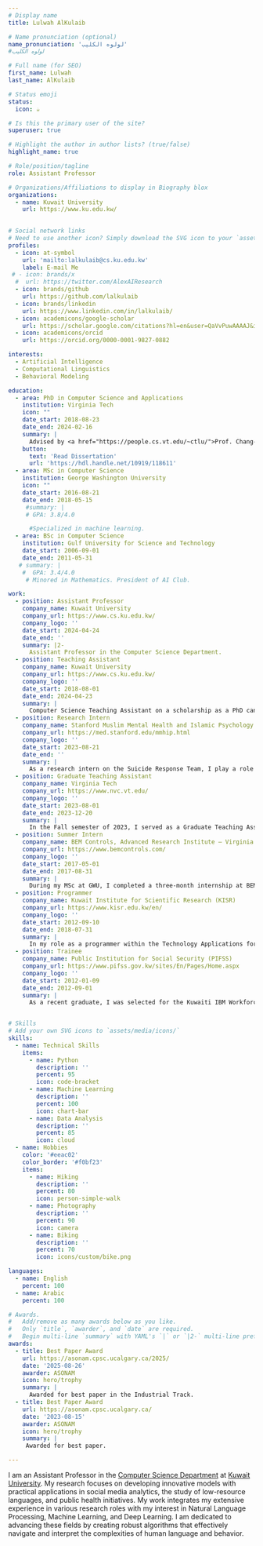 ```yaml
---
# Display name
title: Lulwah AlKulaib

# Name pronunciation (optional)
name_pronunciation: 'لولوه الكليب'
#لولوه الكليب

# Full name (for SEO)
first_name: Lulwah
last_name: AlKulaib

# Status emoji
status:
  icon: ☕️

# Is this the primary user of the site?
superuser: true

# Highlight the author in author lists? (true/false)
highlight_name: true

# Role/position/tagline
role: Assistant Professor

# Organizations/Affiliations to display in Biography blox
organizations:
  - name: Kuwait University
    url: https://www.ku.edu.kw/
    

# Social network links
# Need to use another icon? Simply download the SVG icon to your `assets/media/icons/` folder.
profiles:
  - icon: at-symbol
    url: 'mailto:lalkulaib@cs.ku.edu.kw'
    label: E-mail Me
 # - icon: brands/x
  #  url: https://twitter.com/AlexAIResearch
  - icon: brands/github
    url: https://github.com/lalkulaib
  - icon: brands/linkedin
    url: https://www.linkedin.com/in/lalkulaib/
  - icon: academicons/google-scholar
    url: https://scholar.google.com/citations?hl=en&user=QaVvPuwAAAAJ&inst=13410158990364976897
  - icon: academicons/orcid
    url: https://orcid.org/0000-0001-9827-0882

interests:
  - Artificial Intelligence
  - Computational Linguistics
  - Behavioral Modeling

education:
  - area: PhD in Computer Science and Applications 
    institution: Virginia Tech
    icon: ""
    date_start: 2018-08-23
    date_end: 2024-02-16
    summary: |
      Advised by <a href="https://people.cs.vt.edu/~ctlu/">Prof. Chang-Tien Lu.</a>
    button:
      text: 'Read Dissertation'
      url: 'https://hdl.handle.net/10919/118611'
  - area: MSc in Computer Science
    institution: George Washington University
    icon: ""
    date_start: 2016-08-21
    date_end: 2018-05-15
     #summary: |
     # GPA: 3.8/4.0

      #Specialized in machine learning.
  - area: BSc in Computer Science
    institution: Gulf University for Science and Technology
    date_start: 2006-09-01
    date_end: 2011-05-31
   # summary: |
    #  GPA: 3.4/4.0
     # Minored in Mathematics. President of AI Club.

work:
  - position: Assistant Professor
    company_name: Kuwait University
    company_url: https://www.cs.ku.edu.kw/
    company_logo: ''
    date_start: 2024-04-24
    date_end: ''
    summary: |2-
      Assistant Professor in the Computer Science Department.
  - position: Teaching Assistant
    company_name: Kuwait University
    company_url: https://www.cs.ku.edu.kw/
    company_logo: ''
    date_start: 2018-08-01
    date_end: 2024-04-23
    summary: |
      Computer Science Teaching Assistant on a scholarship as a PhD candidate at Virginia Tech.
  - position: Research Intern
    company_name: Stanford Muslim Mental Health and Islamic Psychology Lab
    company_url: https://med.stanford.edu/mmhip.html
    company_logo: ''
    date_start: 2023-08-21
    date_end: ''
    summary: |
      As a research intern on the Suicide Response Team, I play a role in performing data analysis for multiple research projects. My responsibilities are centered on extracting insights from complex datasets to support the team's objectives in developing evedince-based conclusions for our research.
  - position: Graduate Teaching Assistant
    company_name: Virginia Tech
    company_url: https://www.nvc.vt.edu/
    company_logo: ''
    date_start: 2023-08-01
    date_end: 2023-12-20
    summary: |
      In the Fall semester of 2023, I served as a Graduate Teaching Assistant for a Web Application Development class, where I provided academic support through dedicated office hours for student inquiries. My responsibilities also included the grading of assignments, ensuring timely and constructive feedback.
  - position: Summer Intern
    company_name: BEM Controls, Advanced Research Institute – Virginia Tech
    company_url: https://www.bemcontrols.com/
    company_logo: ''
    date_start: 2017-05-01
    date_end: 2017-08-31
    summary: |
      During my MSc at GWU, I completed a three-month internship at BEM Controls in Summer 2017, where I developed a cross-platform mobile application for energy management using React Native, compatible with both iOS and Android systems.
  - position: Programmer
    company_name: Kuwait Institute for Scientific Research (KISR)
    company_url: https://www.kisr.edu.kw/en/
    company_logo: ''
    date_start: 2012-09-10
    date_end: 2018-07-31
    summary: |
      In my role as a programmer within the Technology Applications for Special Needs Section, I collaborated with a team to deliver technical support and develop tailored software solutions for individuals with disabilities, including creating Arabic interfaces and integrating specialized hardware. Our work involved thorough research and showcased our results in publications.
  - position: Trainee
    company_name: Public Institution for Social Security (PIFSS)
    company_url: https://www.pifss.gov.kw/sites/En/Pages/Home.aspx
    company_logo: ''
    date_start: 2012-01-09
    date_end: 2012-09-01
    summary: |
      As a recent graduate, I was selected for the Kuwaiti IBM Workforce Development Initiative at the Public Institution for Social Security, where I honed my skills in web and mobile development under the mentorship of IBM professionals and contributed to the development and deployment of the PIFSS mail and document tracking system.


# Skills
# Add your own SVG icons to `assets/media/icons/`
skills:
  - name: Technical Skills
    items:
      - name: Python
        description: ''
        percent: 95
        icon: code-bracket
      - name: Machine Learning
        description: ''
        percent: 100
        icon: chart-bar
      - name: Data Analysis
        description: ''
        percent: 85
        icon: cloud
  - name: Hobbies
    color: '#eeac02'
    color_border: '#f0bf23'
    items:
      - name: Hiking
        description: ''
        percent: 80
        icon: person-simple-walk
      - name: Photography
        description: ''
        percent: 90
        icon: camera
      - name: Biking
        description: ''
        percent: 70
        icon: icons/custom/bike.png

languages:
  - name: English
    percent: 100
  - name: Arabic
    percent: 100

# Awards.
#   Add/remove as many awards below as you like.
#   Only `title`, `awarder`, and `date` are required.
#   Begin multi-line `summary` with YAML's `|` or `|2-` multi-line prefix and indent 2 spaces below.
awards:
  - title: Best Paper Award
    url: https://asonam.cpsc.ucalgary.ca/2025/
    date: '2025-08-26'
    awarder: ASONAM
    icon: hero/trophy
    summary: |
      Awarded for best paper in the Industrial Track.
  - title: Best Paper Award
    url: https://asonam.cpsc.ucalgary.ca/
    date: '2023-08-15'
    awarder: ASONAM
    icon: hero/trophy
    summary: |
     Awarded for best paper.

---
```


 I am an Assistant Professor in the [Computer Science Department](https://www.cs.ku.edu.kw/) at [Kuwait University](https://www.ku.edu.kw/). My research focuses on developing innovative models with practical applications in social media analytics, the study of low-resource languages, and public health initiatives. My work integrates my extensive experience in various research roles with my interest in Natural Language Processing, Machine Learning, and Deep Learning. I am dedicated to advancing these fields by creating robust algorithms that effectively navigate and interpret the complexities of human language and behavior.
